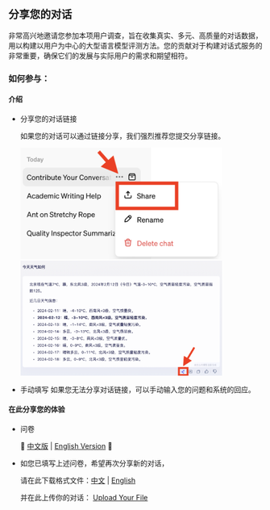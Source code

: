 ## 分享您的对话

非常高兴地邀请您参加本项用户调查，旨在收集真实、多元、高质量的对话数据，用以构建以用户为中心的大型语言模型评测方法。您的贡献对于构建对话式服务的非常重要，确保它们的发展与实际用户的需求和期望相符。



### 如何参与：

#### 介绍

- 分享您的对话链接

  如果您的对话可以通过链接分享，我们强烈推荐您提交分享链接。

  <img src='./fig/ChatGPT-share.png' width='400'/><img src='./fig/ERNIE-share.png' width='400'/>

- 手动填写
  如果您无法分享对话链接，可以手动输入您的问题和系统的回应。

#### 在此分享您的体验

- 问卷
  
  🚧 [中文版](https://www.wjx.cn/vm/YKqvOL9.aspx#) | [English Version](https://www.wjx.cn/vm/Qc5XIm2.aspx# ) 🚧

- 如您已填写上述问卷，希望再次分享新的对话，
  
  请在此下载格式文件：[中文](https://cloud.tsinghua.edu.cn/f/3f43eb9698f54d8b80b1/) | [English](https://cloud.tsinghua.edu.cn/f/daca9e76f4b24741b900/)
  
  并在此上传你的对话： [Upload Your File](https://cloud.tsinghua.edu.cn/u/d/25c5a976d0954656a574/)
